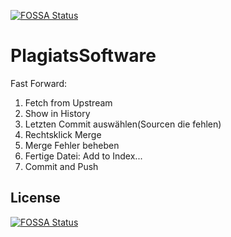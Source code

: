 [![FOSSA Status](https://app.fossa.io/api/projects/git%2Bgithub.com%2F4ipalino%2FPlagiatsJaeger.svg?type=shield)](https://app.fossa.io/projects/git%2Bgithub.com%2F4ipalino%2FPlagiatsJaeger?ref=badge_shield)

PlagiatsSoftware
================


Fast Forward:

1. Fetch from Upstream
2. Show in History
3. Letzten Commit auswählen(Sourcen die fehlen)
4. Rechtsklick Merge
5. Merge Fehler beheben
6. Fertige Datei: Add to Index...
7. Commit and Push


## License
[![FOSSA Status](https://app.fossa.io/api/projects/git%2Bgithub.com%2F4ipalino%2FPlagiatsJaeger.svg?type=large)](https://app.fossa.io/projects/git%2Bgithub.com%2F4ipalino%2FPlagiatsJaeger?ref=badge_large)